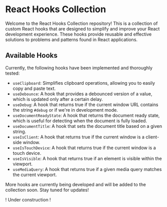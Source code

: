 # React Hooks Collection

Welcome to the React Hooks Collection repository! This is a collection of custom React hooks that are designed to simplify and improve your React development experience. These hooks provide reusable and effective solutions to problems and patterns found in React applications.

## Available Hooks

Currently, the following hooks have been implemented and thoroughly tested:

- `useClipboard`: Simplifies clipboard operations, allowing you to easily copy and paste text.
- `useDebounce`: A hook that provides a debounced version of a value, which is updated only after a certain delay.
- `useDebug`: A hook that returns true if the current window URL contains the string `#debug` or if we're in development mode.
- `useDocumentReadyState`: A hook that returns the document ready state, which is useful for detecting when the document is fully loaded.
- `useDocumentTitle`: A hook that sets the document title based on a given string.
- `useIsClient`: A hook that returns true if the current window is a client-side window.
- `useIsTouchDevice`: A hook that returns true if the current window is a touch device.
- `useIsVisible`: A hook that returns true if an element is visible within the viewport.
- `useMediaQuery`: A hook that returns true if a given media query matches the current viewport.

More hooks are currently being developed and will be added to the collection soon. Stay tuned for updates!

! Under construction !
